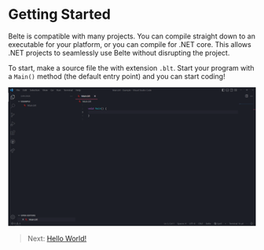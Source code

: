# Getting Started

Belte is compatible with many projects. You can compile straight down to an executable for your platform, or you can
compile for .NET core. This allows .NET projects to seamlessly use Belte without disrupting the project.

To start, make a source file the with extension `.blt`. Start your program with a `Main()` method (the default entry
point) and you can start coding!

<img src="img/empty_main.png" alt="belte" width="1000" />

> Next: [Hello World!](Tutorial/HelloWorld.md)
